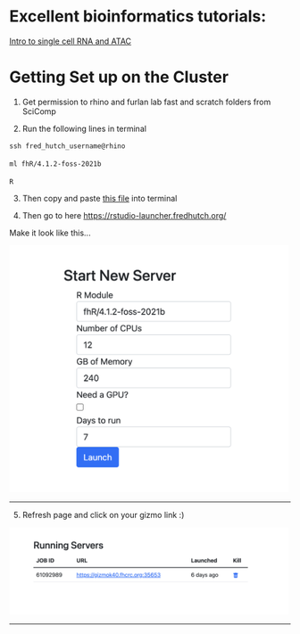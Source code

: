 # Excellent bioinformatics tutorials:

[Intro to single cell RNA and ATAC](https://bookdown.org/ytliu13207/SingleCellMultiOmicsDataAnalysis/monocle2.html#load-seurat-obj)





# Getting Set up on the Cluster

1. Get permission to rhino and furlan lab fast and scratch folders from SciComp

2. Run the following lines in terminal

```
ssh fred_hutch_username@rhino

ml fhR/4.1.2-foss-2021b

R
```

3. Then copy and paste <a href="SetUp/SetUP.R">this file</a> into terminal

4. Then go to here https://rstudio-launcher.fredhutch.org/

Make it look like this...

<p align="left"><img src="SetUp/Screen Shot 2022-06-28 at 11.17.28 AM.png" alt="" width="500"></a></p>
<hr>

5. Refresh page and click on your gizmo link :)

<p align="left"><img src="SetUp/Screen Shot 2022-06-28 at 11.23.26 AM.png" alt="" width="500"></a></p>
<hr>
